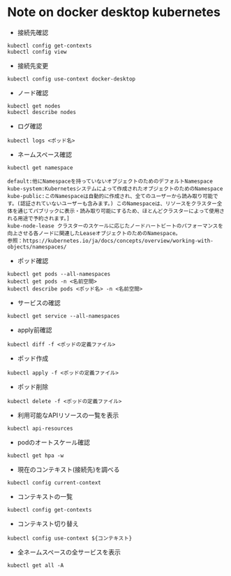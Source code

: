 # Note on docker desktop kubernetes 
- 接続先確認
```
kubectl config get-contexts
kubectl config view
```

- 接続先変更
```
kubectl config use-context docker-desktop
```

- ノード確認
```
kubectl get nodes
kubectl describe nodes
```

- ログ確認
```
kubectl logs <ポッド名>
```

- ネームスペース確認
```
kubectl get namespace
```

```
default:他にNamespaceを持っていないオブジェクトのためのデフォルトNamespace
kube-system:Kubernetesシステムによって作成されたオブジェクトのためのNamespace
kube-public:このNamespaceは自動的に作成され、全てのユーザーから読み取り可能です。(認証されていないユーザーも含みます。) このNamespaceは、リソースをクラスター全体を通じてパブリックに表示・読み取り可能にするため、ほとんどクラスターによって使用される用途で予約されます。]
kube-node-lease クラスターのスケールに応じたノードハートビートのパフォーマンスを向上させる各ノードに関連したLeaseオブジェクトのためのNamespace。
参照：https://kubernetes.io/ja/docs/concepts/overview/working-with-objects/namespaces/
```


- ポッド確認
```
kubectl get pods --all-namespaces
kubectl get pods -n <名前空間>
kubectl describe pods <ポッド名> -n <名前空間>
```

- サービスの確認
```
kubectl get service --all-namespaces
```

- apply前確認
```
kubectl diff -f <ポッドの定義ファイル>
```

- ポッド作成
```
kubectl apply -f <ポッドの定義ファイル>
```

- ポッド削除
```
kubectl delete -f <ポッドの定義ファイル>
```

- 利用可能なAPIリソースの一覧を表示
```
kubectl api-resources
```

- podのオートスケール確認
```
kubectl get hpa -w
```

- 現在のコンテキスト(接続先)を調べる
```
kubectl config current-context
```

- コンテキストの一覧
```
kubectl config get-contexts
```

- コンテキスト切り替え
```
kubectl config use-context ${コンテキスト}
```

- 全ネームスペースの全サービスを表示
```
kubectl get all -A
```
